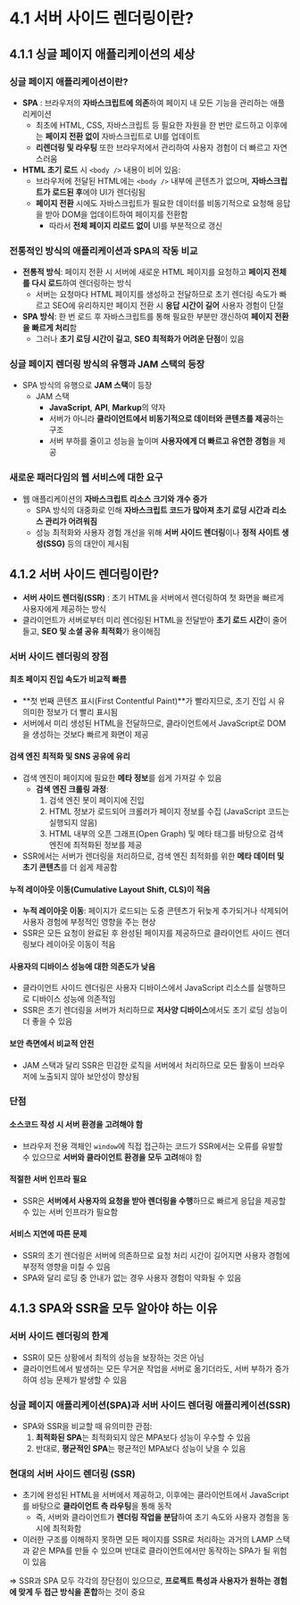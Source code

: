 # 4.1 서버 사이드 렌더링이란?

## 4.1.1 싱글 페이지 애플리케이션의 세상

### 싱글 페이지 애플리케이션이란?

- **SPA** : 브라우저의 **자바스크립트에 의존**하여 페이지 내 모든 기능을 관리하는 애플리케이션
  - 최초에 HTML, CSS, 자바스크립트 등 필요한 자원을 한 번만 로드하고 이후에는 **페이지 전환 없이** 자바스크립트로 UI를 업데이트
  - **리렌더링 및 라우팅** 또한 브라우저에서 관리하여 사용자 경험이 더 빠르고 자연스러움
- **HTML 초기 로드** 시 `<body />` 내용이 비어 있음:
  - 브라우저에 전달된 HTML에는 `<body />` 내부에 콘텐츠가 없으며, **자바스크립트가 로드된 후**에야 UI가 렌더링됨
  - **페이지 전환** 시에도 자바스크립트가 필요한 데이터를 비동기적으로 요청해 응답을 받아 DOM을 업데이트하여 페이지를 전환함
    - 따라서 **전체 페이지 리로드 없이** UI를 부분적으로 갱신

### 전통적인 방식의 애플리케이션과 SPA의 작동 비교

- **전통적 방식**: 페이지 전환 시 서버에 새로운 HTML 페이지를 요청하고 **페이지 전체를 다시 로드**하여 렌더링하는 방식
  - 서버는 요청마다 HTML 페이지를 생성하고 전달하므로 초기 렌더링 속도가 빠르고 SEO에 유리하지만 페이지 전환 시 **응답 시간이 길어** 사용자 경험이 단절
- **SPA 방식**: 한 번 로드 후 자바스크립트를 통해 필요한 부분만 갱신하여 **페이지 전환을 빠르게 처리**함
  - 그러나 **초기 로딩 시간이 길고**, **SEO 최적화가 어려운 단점**이 있음

### 싱글 페이지 렌더링 방식의 유행과 JAM 스택의 등장

- SPA 방식의 유행으로 **JAM 스택**이 등장
  - JAM 스택
    - **JavaScript**, **API**, **Markup**의 약자
    - 서버가 아니라 **클라이언트에서 비동기적으로 데이터와 콘텐츠를 제공**하는 구조
    - 서버 부하를 줄이고 성능을 높이며 **사용자에게 더 빠르고 유연한 경험**을 제공

### 새로운 패러다임의 웹 서비스에 대한 요구

- 웹 애플리케이션의 **자바스크립트 리소스 크기와 개수 증가**
  - SPA 방식의 대중화로 인해 **자바스크립트 코드가 많아져 초기 로딩 시간과 리소스 관리가 어려워짐**
  - 성능 최적화와 사용자 경험 개선을 위해 **서버 사이드 렌더링**이나 **정적 사이트 생성(SSG)** 등의 대안이 제시됨

## 4.1.2 서버 사이드 렌더링이란?

- **서버 사이드 렌더링(SSR)** : 초기 HTML을 서버에서 렌더링하여 첫 화면을 빠르게 사용자에게 제공하는 방식
- 클라이언트가 서버로부터 미리 렌더링된 HTML을 전달받아 **초기 로드 시간**이 줄어들고, **SEO 및 소셜 공유 최적화**가 용이해짐

### 서버 사이드 렌더링의 장점

#### 최초 페이지 진입 속도가 비교적 빠름

- **첫 번째 콘텐츠 표시(First Contentful Paint)**가 빨라지므로, 초기 진입 시 유의미한 정보가 더 빨리 표시됨
- 서버에서 미리 생성된 HTML을 전달하므로, 클라이언트에서 JavaScript로 DOM을 생성하는 것보다 빠르게 화면이 제공

#### 검색 엔진 최적화 및 SNS 공유에 유리

- 검색 엔진이 페이지에 필요한 **메타 정보**를 쉽게 가져갈 수 있음
  - **검색 엔진 크롤링 과정**:
    1. 검색 엔진 봇이 페이지에 진입
    2. HTML 정보가 로드되어 크롤러가 페이지 정보를 수집 (JavaScript 코드는 실행되지 않음)
    3. HTML 내부의 오픈 그래프(Open Graph) 및 메타 태그를 바탕으로 검색 엔진에 최적화된 정보를 제공
- SSR에서는 서버가 렌더링을 처리하므로, 검색 엔진 최적화를 위한 **메타 데이터 및 초기 콘텐츠**를 더 쉽게 제공함

#### 누적 레이아웃 이동(Cumulative Layout Shift, CLS)이 적음

- **누적 레이아웃 이동**: 페이지가 로드되는 도중 콘텐츠가 뒤늦게 추가되거나 삭제되어 사용자 경험에 부정적인 영향을 주는 현상
- SSR은 모든 요청이 완료된 후 완성된 페이지를 제공하므로 클라이언트 사이드 렌더링보다 레이아웃 이동이 적음

#### 사용자의 디바이스 성능에 대한 의존도가 낮음

- 클라이언트 사이드 렌더링은 사용자 디바이스에서 JavaScript 리소스를 실행하므로 디바이스 성능에 의존적임
- SSR은 초기 렌더링을 서버가 처리하므로 **저사양 디바이스**에서도 초기 로딩 성능이 더 좋을 수 있음

#### 보안 측면에서 비교적 안전

- JAM 스택과 달리 SSR은 민감한 로직을 서버에서 처리하므로 모든 활동이 브라우저에 노출되지 않아 보안성이 향상됨

### 단점

#### 소스코드 작성 시 서버 환경을 고려해야 함

- 브라우저 전용 객체인 `window`에 직접 접근하는 코드가 SSR에서는 오류를 유발할 수 있으므로 **서버와 클라이언트 환경을 모두 고려**해야 함

#### 적절한 서버 인프라 필요

- SSR은 **서버에서 사용자의 요청을 받아 렌더링을 수행**하므로 빠르게 응답을 제공할 수 있는 서버 인프라가 필요함

#### 서비스 지연에 따른 문제

- SSR의 초기 렌더링은 서버에 의존하므로 요청 처리 시간이 길어지면 사용자 경험에 부정적 영향을 미칠 수 있음
- SPA와 달리 로딩 중 안내가 없는 경우 사용자 경험이 악화될 수 있음

## 4.1.3 SPA와 SSR을 모두 알아야 하는 이유

### 서버 사이드 렌더링의 한계

- SSR이 모든 상황에서 최적의 성능을 보장하는 것은 아님
- 클라이언트에서 발생하는 모든 무거운 작업을 서버로 옮기더라도, 서버 부하가 증가하여 성능 문제가 발생할 수 있음

### 싱글 페이지 애플리케이션(SPA)과 서버 사이드 렌더링 애플리케이션(SSR)

- SPA와 SSR을 비교할 때 유의미한 관점:
  1. **최적화된 SPA**는 최적화되지 않은 MPA보다 성능이 우수할 수 있음
  2. 반대로, **평균적인 SPA**는 평균적인 MPA보다 성능이 낮을 수 있음

### 현대의 서버 사이드 렌더링 (SSR)

- 초기에 완성된 HTML을 서버에서 제공하고, 이후에는 클라이언트에서 JavaScript를 바탕으로 **클라이언트 측 라우팅**을 통해 동작
  - 즉, 서버와 클라이언트가 **렌더링 작업을 분담**하여 초기 속도와 사용자 경험을 동시에 최적화함
- 이러한 구조를 이해하지 못하면 모든 페이지를 SSR로 처리하는 과거의 LAMP 스택과 같은 MPA를 만들 수 있으며 반대로 클라이언트에서만 동작하는 SPA가 될 위험이 있음

=> SSR과 SPA 모두 각각의 장단점이 있으므로, **프로젝트 특성과 사용자가 원하는 경험에 맞게 두 접근 방식을 혼합**하는 것이 중요
